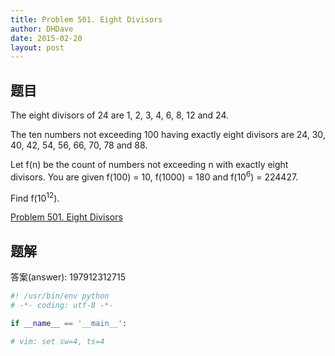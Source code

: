```yaml
---
title: Problem 501. Eight Divisors
author: DHDave
date: 2015-02-20
layout: post
---
```


## 题目

The eight divisors of 24 are 1, 2, 3, 4, 6, 8, 12 and 24.

The ten numbers not exceeding 100 having exactly eight divisors are 24, 30, 40, 42, 54, 56, 66, 70, 78 and 88.

Let f(n) be the count of numbers not exceeding n with exactly eight divisors.
You are given f(100) = 10, f(1000) = 180 and f(10<sup>6</sup>) = 224427.

Find f(10<sup>12</sup>).

[Problem 501. Eight Divisors](https://projecteuler.net/problem=501 "Problem 501")

<!--more-->

## 题解 

答案(answer): 197912312715

```python
#! /usr/bin/env python
# -*- coding: utf-8 -*-

if __name__ == '__main__':

# vim: set sw=4, ts=4
```
